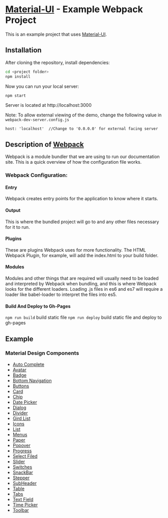 # [Material-UI](http://callemall.github.io/material-ui/) - Example Webpack Project

This is an example project that uses [Material-UI](http://callemall.github.io/material-ui/).

## Installation

After cloning the repository, install dependencies:
```sh
cd <project folder>
npm install
```

Now you can run your local server:
```sh
npm start
```
Server is located at http://localhost:3000

Note: To allow external viewing of the demo, change the following value in `webpack-dev-server.config.js`

```
host: 'localhost'  //Change to '0.0.0.0' for external facing server
```

## Description of [Webpack](http://webpack.github.io/docs/)

Webpack is a module bundler that we are using to run our documentation site.
This is a quick overview of how the configuration file works.

### Webpack Configuration:

#### Entry

Webpack creates entry points for the application to know where it starts.

#### Output

This is where the bundled project will go to and any other files necessary for it to run.

#### Plugins

These are plugins Webpack uses for more functionality.
The HTML Webpack Plugin, for example, will add the index.html to your build folder.

#### Modules

Modules and other things that are required will usually need to be loaded and interpreted by Webpack when bundling, and this is where Webpack looks for the different loaders.
Loading .js files in es6 and es7 will require a loader like babel-loader to interpret the files into es5.

#### Build And Deploy to Gh-Pages

```npm run build``` build static file
```npm run deploy``` build static file and deploy to gh-pages

## Example

### Material Design Components

- [Auto Complete](http://www.leoliew.me/react-webpack-example/#/auto_complete)
- [Avatar](http://www.leoliew.me/react-webpack-example/#/avatar)
- [Badge](http://www.leoliew.me/react-webpack-example/#/badge)
- [Bottom Navigation](http://www.leoliew.me/react-webpack-example/#/bottom_navigation)
- [Buttons](http://www.leoliew.me/react-webpack-example/#/buttons)
- [Card](http://www.leoliew.me/react-webpack-example/#/card)
- [Chip](http://www.leoliew.me/react-webpack-example/#/chip)
- [Date Picker](http://www.leoliew.me/react-webpack-example/#/date_picker)
- [Dialog](http://www.leoliew.me/react-webpack-example/#/dialog)
- [Divider](http://www.leoliew.me/react-webpack-example/#/divider)
- [Gird List](http://www.leoliew.me/react-webpack-example/#/gird_list)
- [Icons](http://www.leoliew.me/react-webpack-example/#/icons)
- [List](http://www.leoliew.me/react-webpack-example/#/list)
- [Menus](http://www.leoliew.me/react-webpack-example/#/menu)
- [Paper](http://www.leoliew.me/react-webpack-example/#/paper)
- [Popover](http://www.leoliew.me/react-webpack-example/#/popover)
- [Progress](http://www.leoliew.me/react-webpack-example/#/progress)
- [Select Filed](http://www.leoliew.me/react-webpack-example/#/select_field)
- [Slider](http://www.leoliew.me/react-webpack-example/#/slider)
- [Switches](http://www.leoliew.me/react-webpack-example/#/switches)
- [SnackBar](http://www.leoliew.me/react-webpack-example/#/snack_bar)
- [Stepper](http://www.leoliew.me/react-webpack-example/#/stepper)
- [SubHeader](http://www.leoliew.me/react-webpack-example/#/sub_header)
- [Table](http://www.leoliew.me/react-webpack-example/#/table)
- [Tabs](http://www.leoliew.me/react-webpack-example/#/tabs)
- [Text Field](http://www.leoliew.me/react-webpack-example/#/text_field)
- [Time Picker](http://www.leoliew.me/react-webpack-example/#/time_picker)
- [Toolbar](http://www.leoliew.me/react-webpack-example/#/tool_bar)
